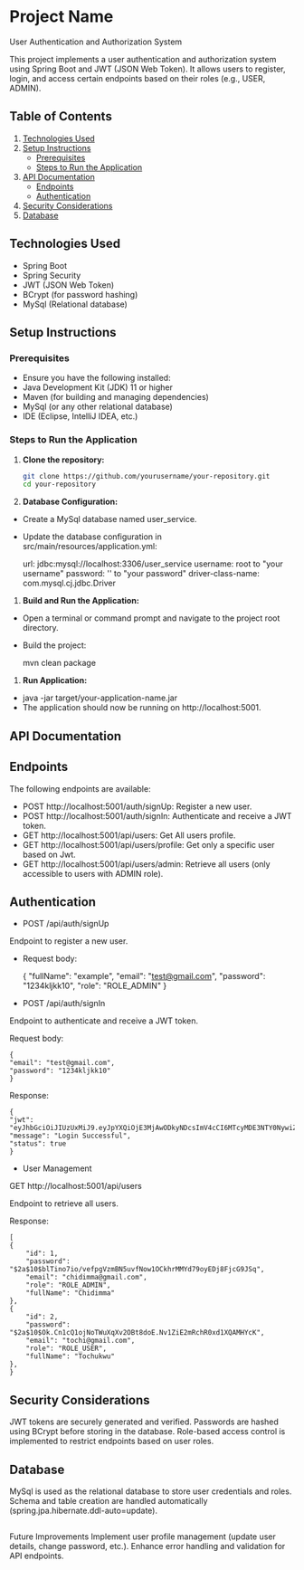 # Project Name
User Authentication and Authorization System

This project implements a user authentication and 
authorization system using Spring Boot and JWT (JSON Web Token). 
It allows users to register, login, and access certain endpoints based on their roles (e.g., USER, ADMIN).

## Table of Contents

1. [Technologies Used](#technologies-used)
2. [Setup Instructions](#setup-instructions)
    - [Prerequisites](#prerequisites)
    - [Steps to Run the Application](#steps-to-run-the-application)
3. [API Documentation](#api-documentation)
    - [Endpoints](#endpoints)
    - [Authentication](#authentication)
4. [Security Considerations](#security-considerations)
5. [Database](#database)

## Technologies Used

- Spring Boot
-  Spring Security
- JWT (JSON Web Token)
- BCrypt (for password hashing)
- MySql (Relational database)

## Setup Instructions

### Prerequisites

- Ensure you have the following installed:
- Java Development Kit (JDK) 11 or higher
- Maven (for building and managing dependencies)
- MySql (or any other relational database)
- IDE (Eclipse, IntelliJ IDEA, etc.)

### Steps to Run the Application

1. **Clone the repository:**

   ```bash
   git clone https://github.com/yourusername/your-repository.git
   cd your-repository

2. **Database Configuration:**

- Create a MySql database named user_service.

- Update the database configuration in src/main/resources/application.yml:


    url: jdbc:mysql://localhost:3306/user_service
    username: root  to "your username"
    password: '' to "your password" 
    driver-class-name: com.mysql.cj.jdbc.Driver

1. **Build and Run the Application:**

- Open a terminal or command prompt and navigate to the project root directory.

- Build the project:

  mvn clean package

1. **Run Application:**
 
- java -jar target/your-application-name.jar
- The application should now be running on http://localhost:5001.


## API Documentation
## Endpoints
The following endpoints are available:

- POST http://localhost:5001/auth/signUp: Register a new user.
- POST http://localhost:5001/auth/signIn: Authenticate and receive a JWT token.
- GET http://localhost:5001/api/users: Get All users profile.
- GET http://localhost:5001/api/users/profile: Get only a specific user based on Jwt.
- GET http://localhost:5001/api/users/admin: Retrieve all users (only accessible to users with ADMIN role).


## Authentication
- POST /api/auth/signUp

Endpoint to register a new user.

- Request body:


    {
    "fullName": "example",
    "email": "test@gmail.com",
    "password": "1234kljkk10",
    "role": "ROLE_ADMIN"
    }

- POST /api/auth/signIn

Endpoint to authenticate and receive a JWT token.

Request body:


    {
    "email": "test@gmail.com",
    "password": "1234kljkk10"
    }

Response:

    {
    "jwt": "eyJhbGciOiJIUzUxMiJ9.eyJpYXQiOjE3MjAwODkyNDcsImV4cCI6MTcyMDE3NTY0NywiZW1haWwiOiJ0ZXN0QGdtYWlsLmNvbSIsImF1dGhvcml0aWVzIjoiUk9MRV9BRE1JTiJ9.lr1vGj2MDY8yNSqzNsj0B0CMwY2FlWX_IelHVPy2E917LTVp2xjnYnD_Nm0smGhKKaUn6io7gne07Y7gX_4ugw",
    "message": "Login Successful",
    "status": true
    }

- User Management

GET http://localhost:5001/api/users

Endpoint to retrieve all users.

Response:

    [
    {
        "id": 1,
        "password": "$2a$10$blTino7io/vefpgVzmBN5uvfNow1OCkhrMMYd79oyEDj8FjcG9JSq",
        "email": "chidimma@gmail.com",
        "role": "ROLE_ADMIN",
        "fullName": "Chidimma"
    },
    {
        "id": 2,
        "password": "$2a$10$Ok.Cn1cQ1ojNoTWuXqXv2OBt8doE.Nv1ZiE2mRchR0xd1XQAMHYcK",
        "email": "tochi@gmail.com",
        "role": "ROLE_USER",
        "fullName": "Tochukwu"
    },
    }


## Security Considerations
JWT tokens are securely generated and verified.
Passwords are hashed using BCrypt before storing in the database.
Role-based access control is implemented to restrict endpoints based on user roles.

## Database
MySql is used as the relational database to store user credentials and roles.
Schema and table creation are handled automatically (spring.jpa.hibernate.ddl-auto=update).

##
Future Improvements
Implement user profile management (update user details, change password, etc.).
Enhance error handling and validation for API endpoints.
